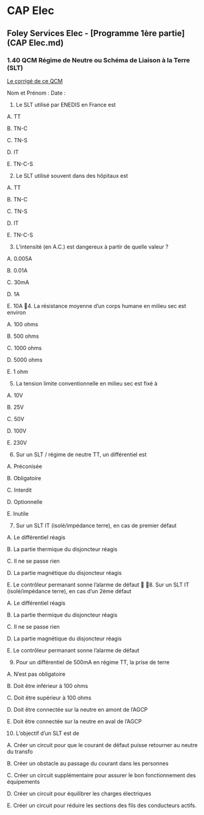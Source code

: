 # CAP Elec
## Foley Services Elec - [Programme 1ère partie](CAP Elec.md)

### 1.40 QCM Régime de Neutre ou Schéma de Liaison à la Terre (SLT)

[Le corrigé de ce QCM](./1_40_QCM_corrige.md)


Nom et Prénom	: 	Date : 


1. Le SLT utilisé par ENEDIS en France est

 A. TT

 B. TN-C

 C. TN-S

 D. IT

 E. TN-C-S


2. Le SLT utilisé souvent dans des hôpitaux est

 A. TT

 B. TN-C

 C. TN-S

 D. IT

 E. TN-C-S


3. L’intensité (en A.C.) est dangereux à partir de quelle valeur ?

 A. 0.005A

 B. 0.01A

 C. 30mA

 D. 1A

 E. 10A
4. La résistance moyenne d’un corps humane en milieu sec est environ

 A. 100 ohms

 B. 500 ohms

 C. 1000 ohms

 D. 5000 ohms

 E. 1 ohm


5. La tension limite conventionnelle en milieu sec est fixé à

 A. 10V

 B. 25V

 C. 50V

 D. 100V

 E. 230V


6. Sur un SLT / régime de neutre TT, un différentiel est

 A. Préconisée

 B. Obligatoire

 C. Interdit

 D. Optionnelle

 E. Inutile


7. Sur un SLT	IT	(isolé/impédance terre), en cas de premier défaut

 A. Le différentiel réagis

 B. La partie thermique du disjoncteur réagis

 C. Il ne se passe rien

 D. La partie magnétique du disjoncteur réagis

 E. Le contrôleur permanant sonne l’alarme de défaut

8. Sur un SLT	IT	(isolé/impédance terre), en cas d’un 2ème défaut

 A. Le différentiel réagis

 B. La partie thermique du disjoncteur réagis

 C. Il ne se passe rien

 D. La partie magnétique du disjoncteur réagis

 E. Le contrôleur permanant sonne l’alarme de défaut


9. Pour un différentiel de 500mA en régime TT, la prise de terre

 A. N’est pas obligatoire

 B. Doit être inférieur à 100 ohms

 C. Doit être supérieur à 100 ohms

 D. Doit être connectée sur la neutre en amont de l’AGCP

 E. Doit être connectée sur la neutre en aval de l’AGCP


10. L’objectif d’un SLT est de

 A. Créer un circuit pour que le courant de défaut puisse retourner au neutre du transfo

 B. Créer un obstacle au passage du courant dans les personnes

 C. Créer un circuit supplémentaire pour assurer le bon fonctionnement des équipements

 D. Créer un circuit pour équilibrer les charges électriques

 E. Créer un circuit pour réduire les sections des fils des conducteurs actifs.